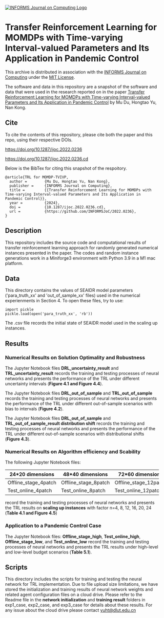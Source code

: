 [![INFORMS Journal on Computing Logo](https://INFORMSJoC.github.io/logos/INFORMS_Journal_on_Computing_Header.jpg)](https://pubsonline.informs.org/journal/ijoc)

# Transfer Reinforcement Learning for MOMDPs with Time-varying Interval-valued Parameters and Its Application in Pandemic Control

This archive is distributed in association with the [INFORMS Journal on
Computing](https://pubsonline.informs.org/journal/ijoc) under the [MIT License](LICENSE).

The software and data in this repository are a snapshot of the software and data
that were used in the research reported on in the paper 
[Transfer Reinforcement Learning for MOMDPs with Time-varying Interval-valued Parameters and Its Application in Pandemic Control](https://doi.org/10.1287/ijoc.2022.0236) by Mu Du, Hongtao Yu, Nan Kong. 


## Cite

To cite the contents of this repository, please cite both the paper and this repo, using their respective DOIs.

https://doi.org/10.1287/ijoc.2022.0236

https://doi.org/10.1287/ijoc.2022.0236.cd

Below is the BibTex for citing this snapshot of the respoitory.

```
@article{TRL for MOMDP-TVIVP,
  author =        {Mu Du, Hongtao Yu, Nan Kong},
  publisher =     {INFORMS Journal on Computing},
  title =         {{Transfer Reinforcement Learning for MOMDPs with Time-varying Interval-valued Parameters and Its Application in Pandemic Control}},
  year =          {2024},
  doi =           {10.1287/ijoc.2022.0236.cd},
  url =           {https://github.com/INFORMSJoC/2022.0236},
}  
```

## Description

This repository includes the source code and computational results of transfer reinforcement learning approach for randomly generated numerical instances presented in the paper. The codes and random instance generations work in a Miniforge3 environment with Python 3.9 in a M1 mac platform.

## Data

This directory contains the values of SEAIDR model parameters ('para_truth_xx' and 'out_of_sample_xx' files) used in the numerical experienments in Section 4. 
To open these files, try to use:

```
import pickle
pickle.load(open('para_truth_xx', 'rb'))
```

The .csv file records the initial state of SEAIDR model used in the scaling up instances.

## Results

### Numerical Results on Solution Optimality and Robustness

The Jupyter Notebook files **DRL_uncertainty_result** and **TRL_uncertainty_result** records the training and testing processes of neural networks and presents the performance of the TRL under different uncertainty intervals (**Figure 4.1 and Figure 4.4**). 

The Jupyter Notebook files **DRL_out_of_sample** and **TRL_out_of_sample** records the training and testing processes of neural networks and presents the performance of the TRL under different out-of-sample scenarios with bias to intervals (**Figure 4.2**). 

The Jupyter Notebook files **DRL_out_of_sample** and **TRL_out_of_sample_result distribution shift**  records the training and testing processes of neural networks and presents the performance of the TRL under different out-of-sample scenarios with distributional shifts (**Figure 4.3**). 

### Numerical Results on Algorithm efficiency and Scability

The following Jupyter Notebook files: 

| 24*20 dimensions | 48*40 dimensions | 72*60 dimensions | 96*80 dimensions | 120*100 dimensions | 144*120 dimensions |
| ------------- | ------------- | ------------- | ------------- | ------------- | ------------- |
| Offline_stage_4patch  | Offline_stage_8patch  | Offline_stage_12patch | Offline_stage_16patch |Offline_stage_20patch | Offline_stage_24patch |
| Test_online_4patch  | Test_online_8patch | Test_online_12patch | Test_online_16patch | Test_online_20patch |Test_online_24patch |

record the training and testing processes of neural networks and presents the TRL results on **scaling up instances** with factor n=4, 8, 12, 16, 20, 24 (**Table 4.1 and Figure 4.5**)

### Application to a Pandemic Control Case

The Jupyter Notebook files: **Offline_stage_high**,  **Test_online_high**, **Offline_stage_low**, and **Test_online_low**  record the training and testing processes of neural networks and presents the TRL results under high-level and low-level budget scenarios (**Table 5.1**).

## Scripts

This directory includes the scripts for training and testing the neural network for TRL implementation. Due to file upload size limitations, we have stored the initialization and training results of neural network weights and related agent configuration files on a cloud drive. Please refer to the Readme file in the **network initialization** and **training result** folders in exp1_case, exp2_case, and exp3_case for details about these results. For any issue about the cloud drive please contact [yuht@dlut.edu.cn](yuht@dlut.edu.cn)
